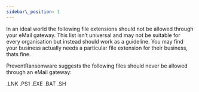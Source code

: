 ```yaml
---
sidebar\_position: 1
---
```


In an ideal world the following file extensions should not be allowed through your eMail gateway. This list isn’t universal and may not be suitable for every organisation but instead should work as a guideline. You may find your business actually needs a particular file extension for their business, thats fine.

PreventRansomware suggests the following files should never be allowed through an eMail gateway:

.LNK
.PS1
.EXE
.BAT
.SH
